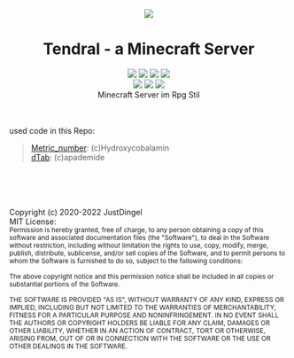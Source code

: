 <div align="center">
    <a href=""><img src="https://fontmeme.com/permalink/221204/8fbd77fb313730251acb0ded5e284cfb.png" /></a>
    <h1>Tendral - a Minecraft Server</h1>
    <a href=""><img src="https://img.shields.io/badge/MC:-1.19.2-green" /></a>
    <a href=""><img src="https://img.shields.io/badge/Version:-Tendral--Alpha--0.0.1-red" /></a>
    <a href=""><img src="https://img.shields.io/badge/IP:-127.0.0.1-red" /></a>
    <a href=""><img src="https://img.shields.io/badge/License:-MIT-green" /></a>
    <br/>
    <a href="https://discord.gg/ZzD2G56aj9"><img src="https://img.shields.io/discord/482040355470966784?label=Discord&logo=discord" /></a>
    <a href="https://www.twitch.tv/justdingel"><img src="https://img.shields.io/badge/Twitch:-JustDingel-purple" /></a>
    <a href="https://twitter.com/JustDingel"><img src="https://img.shields.io/badge/Twitter:-JustDingel-blue" /></a>
    <br/>
    <div>Minecraft Server im Rpg Stil</div>
</div>
<br/>
<br/>

used code in this Repo:
>[Metric_number](https://forum.denizenscript.com/threads/metric-number.541/): (c)Hydroxycobalamin <br/>
>[dTab](https://forum.denizenscript.com/threads/dtab.405/): (c)apademide
<br/>
<br/>
<br/>
<br/>
Copyright (c) 2020-2022 JustDingel<br/>
MIT License:<br/>
<sub>Permission is hereby granted, free of charge, to any person obtaining a copy of this software and associated documentation files (the "Software"), to deal in the Software without restriction, including without limitation the rights to use, copy, modify, merge, publish, distribute, sublicense, and/or sell copies of the Software, and to permit persons to whom the Software is furnished to do so, subject to the following conditions:</sub>

<sub>The above copyright notice and this permission notice shall be included in all copies or substantial portions of the Software.</sub>

<sub>THE SOFTWARE IS PROVIDED "AS IS", WITHOUT WARRANTY OF ANY KIND, EXPRESS OR IMPLIED, INCLUDING BUT NOT LIMITED TO THE WARRANTIES OF MERCHANTABILITY, FITNESS FOR A PARTICULAR PURPOSE AND NONINFRINGEMENT. IN NO EVENT SHALL THE AUTHORS OR COPYRIGHT HOLDERS BE LIABLE FOR ANY CLAIM, DAMAGES OR OTHER LIABILITY, WHETHER IN AN ACTION OF CONTRACT, TORT OR OTHERWISE, ARISING FROM, OUT OF OR IN CONNECTION WITH THE SOFTWARE OR THE USE OR OTHER DEALINGS IN THE SOFTWARE.</sub>